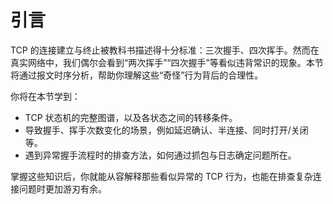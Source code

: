 # 引言

TCP 的连接建立与终止被教科书描述得十分标准：三次握手、四次挥手。然而在真实网络中，我们偶尔会看到“两次挥手”“四次握手”等看似违背常识的现象。本节将通过报文时序分析，帮助你理解这些“奇怪”行为背后的合理性。

你将在本节学到：

- TCP 状态机的完整图谱，以及各状态之间的转移条件。
- 导致握手、挥手次数变化的场景，例如延迟确认、半连接、同时打开/关闭等。
- 遇到异常握手流程时的排查方法，如何通过抓包与日志确定问题所在。

掌握这些知识后，你就能从容解释那些看似异常的 TCP 行为，也能在排查复杂连接问题时更加游刃有余。
